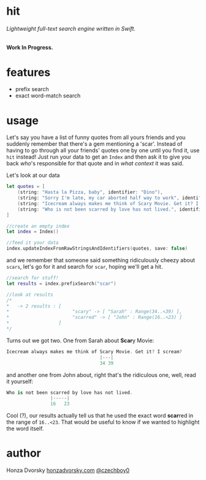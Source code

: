 # hit

###### Lightweight full-text search engine written in Swift.

**Work In Progress.**

# features
- prefix search
- exact word-match search

# usage

Let's say you have a list of funny quotes from all yours friends and you suddenly remember that there's a gem mentioning a 'scar'. Instead of having to go through all your friends' quotes one by one until you find it, use `hit` instead! Just run your data to get an `Index` and then ask it to give you back *who*'s responsible for that quote and in *what context* it was said.

Let's look at our data

```swift
let quotes = [
    (string: "Hasta la Pizza, baby", identifier: "Dino"),
    (string: "Sorry I'm late, my car aborted half way to work", identifier: "Rob"),
    (string: "Icecream always makes me think of Scary Movie. Get it? I scream?", identifier: "Sarah"),
    (string: "Who is not been scarred by love has not lived.", identifier: "John")
]

//create an empty index
let index = Index()

//feed it your data
index.updateIndexFromRawStringsAndIdentifiers(quotes, save: false)
```

and we remember that someone said something ridiculously cheezy about `scars`, let's go for it and search for `scar`, hoping we'll get a hit.

```swift
//search for stuff!
let results = index.prefixSearch("scar")

//look at results
/*
*   -> 2 results : [
*                       "scary" -> [ "Sarah" : Range(34..<39) ],
*                       "scarred" -> [ "John" : Range(16..<23) ]
*                  ]
*/
```

Turns out we got two. One from Sarah about **Scar**y Movie:

```swift
Icecream always makes me think of Scary Movie. Get it? I scream?
                                  |---|
                                  34 39
```

and another one from John about, right that's the ridiculous one, well, read it yourself:

```swift
Who is not been scarred by love has not lived.
                |-----|
                16   23
```

Cool (?), our results actually tell us that he used the exact word **scar**red in the range of `16..<23`. That would be useful to know if we wanted to highlight the word itself.

# author
Honza Dvorsky
[honzadvorsky.com](honzadvorsky.com)
[@czechboy0](https://twitter.com/czechboy0)
